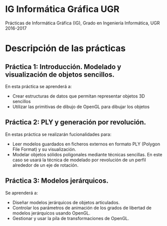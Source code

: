 # IG Informática Gráfica UGR

Prácticas de Informática Gráfica (IG), Grado en Ingeniería Informática, UGR 2016-2017



# Descripción de las prácticas

## Práctica 1: Introducción. Modelado y visualización de objetos sencillos.

En esta práctica se aprenderá a:

- Crear estructuras de datos que permitan representar objetos 3D sencillos
- Utilizar las primitivas de dibujo de OpenGL para dibujar los objetos

## Práctica 2: PLY y generación por revolución.

En estas práctica se realizarán fucionalidades para: 

- Leer modelos guardados en ficheros externos en formato PLY (Polygon File Format) y su visualización.
- Modelar objetos sólidos poligonales mediante técnicas sencillas. En este caso se usará la técnica de modelado por revolución de un perfil alrededor de un eje de rotación.

## Práctica 3: Modelos jerárquicos.

Se aprenderá a:

- Diseñar modelos jerárquicos de objetos articulados.
- Controlar los parámetros de animación de los grados de libertad de modelos jerárquicos usando OpenGL.
- Gestionar y usar la pila de transformaciones de OpenGL.
